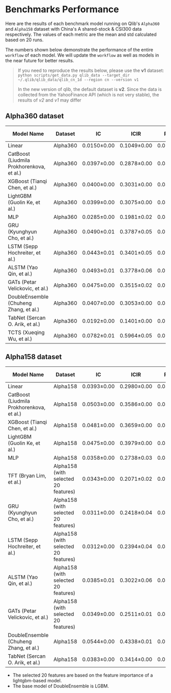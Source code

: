 # Benchmarks Performance

Here are the results of each benchmark model running on Qlib's `Alpha360` and `Alpha158` dataset with China's A shared-stock & CSI300 data respectively. The values of each metric are the mean and std calculated based on 20 runs.

The numbers shown below demonstrate the performance of the entire `workflow` of each model. We will update the `workflow` as well as models in the near future for better results.

> If you need to reproduce the results below, please use the **v1** dataset: `python scripts/get_data.py qlib_data --target_dir ~/.qlib/qlib_data/qlib_cn_1d --region cn --version v1`
>
> In the new version of qlib, the default dataset is **v2**. Since the data is collected from the YahooFinance API (which is not very stable), the results of *v2* and *v1* may differ

## Alpha360 dataset
| Model Name | Dataset | IC | ICIR | Rank IC | Rank ICIR | Annualized Return | Information Ratio | Max Drawdown |
|---|---|---|---|---|---|---|---|---|
| Linear | Alpha360 | 0.0150±0.00 | 0.1049±0.00| 0.0284±0.00 | 0.1970±0.00 | -0.0659±0.00 | -0.7072±0.00| -0.2955±0.00 |
| CatBoost (Liudmila Prokhorenkova, et al.) | Alpha360 | 0.0397±0.00 | 0.2878±0.00| 0.0470±0.00 | 0.3703±0.00 | 0.0342±0.00 | 0.4092±0.00| -0.1057±0.00 |
| XGBoost (Tianqi Chen, et al.) | Alpha360 | 0.0400±0.00 | 0.3031±0.00| 0.0461±0.00 | 0.3862±0.00 | 0.0528±0.00 | 0.6307±0.00| -0.1113±0.00 |
| LightGBM (Guolin Ke, et al.) | Alpha360 | 0.0399±0.00 | 0.3075±0.00| 0.0492±0.00 | 0.4019±0.00 | 0.0323±0.00 | 0.4370±0.00| -0.0917±0.00 |
| MLP | Alpha360 | 0.0285±0.00 | 0.1981±0.02| 0.0402±0.00 | 0.2993±0.02 | 0.0073±0.02 | 0.0880±0.22| -0.1446±0.03 |
| GRU (Kyunghyun Cho, et al.) | Alpha360 | 0.0490±0.01 | 0.3787±0.05| 0.0581±0.00 | 0.4664±0.04 | 0.0726±0.02 | 0.9817±0.34| -0.0902±0.03 |
| LSTM (Sepp Hochreiter, et al.) | Alpha360 | 0.0443±0.01 | 0.3401±0.05| 0.0536±0.01 | 0.4248±0.05 | 0.0627±0.03 | 0.8441±0.48| -0.0882±0.03 |
| ALSTM (Yao Qin, et al.) | Alpha360 | 0.0493±0.01 | 0.3778±0.06| 0.0585±0.00 | 0.4606±0.04 | 0.0513±0.03 | 0.6727±0.38| -0.1085±0.02 |
| GATs (Petar Velickovic, et al.) | Alpha360 | 0.0475±0.00 | 0.3515±0.02| 0.0592±0.00 | 0.4585±0.01 | 0.0876±0.02 | 1.1513±0.27| -0.0795±0.02 |
| DoubleEnsemble (Chuheng Zhang, et al.) | Alpha360 | 0.0407±0.00| 0.3053±0.00 | 0.0490±0.00 | 0.3840±0.00 | 0.0380±0.02 | 0.5000±0.21 | -0.0984±0.02 |
| TabNet (Sercan O. Arik, et al.)| Alpha360 | 0.0192±0.00 | 0.1401±0.00| 0.0291±0.00 | 0.2163±0.00 | -0.0258±0.00 | -0.2961±0.00| -0.1429±0.00 |
| TCTS (Xueqing Wu, et al.)| Alpha360 | 0.0782±0.01 | 0.5964±0.05 | 0.0903±0.01 | 0.6991±0.05 | 0.1076±0.02 | 1.4871±0.27 | -0.0680±0.01 |

## Alpha158 dataset
| Model Name | Dataset | IC | ICIR | Rank IC | Rank ICIR | Annualized Return | Information Ratio | Max Drawdown |
|---|---|---|---|---|---|---|---|---|
| Linear | Alpha158 | 0.0393±0.00 | 0.2980±0.00| 0.0475±0.00 | 0.3546±0.00 | 0.0795±0.00 | 1.0712±0.00| -0.1449±0.00 |
| CatBoost (Liudmila Prokhorenkova, et al.) | Alpha158 | 0.0503±0.00 | 0.3586±0.00| 0.0483±0.00 | 0.3667±0.00 | 0.1080±0.00 | 1.1561±0.00| -0.0787±0.00 |
| XGBoost (Tianqi Chen, et al.) | Alpha158 | 0.0481±0.00 | 0.3659±0.00| 0.0495±0.00 | 0.4033±0.00 | 0.1111±0.00 | 1.2915±0.00| -0.0893±0.00 |
| LightGBM (Guolin Ke, et al.) | Alpha158 | 0.0475±0.00 | 0.3979±0.00| 0.0485±0.00 | 0.4123±0.00 | 0.1143±0.00 | 1.2744±0.00| -0.0800±0.00 |
| MLP | Alpha158 | 0.0358±0.00 | 0.2738±0.03| 0.0425±0.00 | 0.3221±0.01 | 0.0836±0.02 | 1.0323±0.25| -0.1127±0.02 |
| TFT (Bryan Lim, et al.) | Alpha158 (with selected 20 features) | 0.0343±0.00 | 0.2071±0.02| 0.0107±0.00 | 0.0660±0.02 | 0.0623±0.02 | 0.5818±0.20| -0.1762±0.01 |
| GRU (Kyunghyun Cho, et al.) | Alpha158 (with selected 20 features) | 0.0311±0.00 | 0.2418±0.04| 0.0425±0.00 | 0.3434±0.02 | 0.0330±0.02 | 0.4805±0.30| -0.1021±0.02 |
| LSTM (Sepp Hochreiter, et al.) | Alpha158 (with selected 20 features) | 0.0312±0.00 | 0.2394±0.04| 0.0418±0.00 | 0.3324±0.03 | 0.0298±0.02 | 0.4198±0.33| -0.1348±0.03 |
| ALSTM (Yao Qin, et al.) | Alpha158 (with selected 20 features) | 0.0385±0.01 | 0.3022±0.06| 0.0478±0.00 | 0.3874±0.04 | 0.0486±0.03 | 0.7141±0.45| -0.1088±0.03 |
| GATs (Petar Velickovic, et al.) | Alpha158 (with selected 20 features) | 0.0349±0.00 | 0.2511±0.01| 0.0457±0.00 | 0.3537±0.01 | 0.0578±0.02 | 0.8221±0.25| -0.0824±0.02 |
| DoubleEnsemble (Chuheng Zhang, et al.) | Alpha158 | 0.0544±0.00 | 0.4338±0.01 | 0.0523±0.00 | 0.4257±0.01 | 0.1253±0.01 | 1.4105±0.14 | -0.0902±0.01 |
| TabNet (Sercan O. Arik, et al.)| Alpha158 | 0.0383±0.00 | 0.3414±0.00| 0.0388±0.00 | 0.3460±0.00 | 0.0226±0.00 | 0.2652±0.00| -0.1072±0.00 |

- The selected 20 features are based on the feature importance of a lightgbm-based model.
- The base model of DoubleEnsemble is LGBM.
